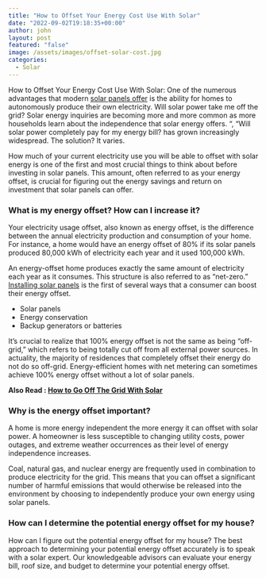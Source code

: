 ```yaml
---
title: "How to Offset Your Energy Cost Use With Solar"
date: "2022-09-02T19:18:35+00:00"
author: john
layout: post
featured: "false"
image: /assets/images/offset-solar-cost.jpg
categories:
  - Solar
---
```


How to Offset Your Energy Cost Use With Solar: One of the numerous advantages that modern [solar panels offer](/what-are-the-pros-and-cons-of-solar-energy/) is the ability for homes to autonomously produce their own electricity. Will solar power take me off the grid? Solar energy inquiries are becoming more and more common as more households learn about the independence that solar energy offers. “, “Will solar power completely pay for my energy bill? has grown increasingly widespread. The solution? It varies.

How much of your current electricity use you will be able to offset with solar energy is one of the first and most crucial things to think about before investing in solar panels. This amount, often referred to as your energy offset, is crucial for figuring out the energy savings and return on investment that solar panels can offer.

### **What is my energy offset? How can I increase it?**

Your electricity usage offset, also known as energy offset, is the difference between the annual electricity production and consumption of your home. For instance, a home would have an energy offset of 80% if its solar panels produced 80,000 kWh of electricity each year and it used 100,000 kWh.

An energy-offset home produces exactly the same amount of electricity each year as it consumes. This structure is also referred to as “net-zero.” [Installing solar panels](/top-benefits-of-installing-solar-panels-on-your-home/) is the first of several ways that a consumer can boost their energy offset.

- Solar panels
- Energy conservation
- Backup generators or batteries

It’s crucial to realize that 100% energy offset is not the same as being “off-grid,” which refers to being totally cut off from all external power sources. In actuality, the majority of residences that completely offset their energy do not do so off-grid. Energy-efficient homes with net metering can sometimes achieve 100% energy offset without a lot of solar panels.

**Also Read : [How to Go Off The Grid With Solar](/how-to-go-off-the-grid-with-solar/)**

### **Why is the energy offset important?**

A home is more energy independent the more energy it can offset with solar power. A homeowner is less susceptible to changing utility costs, power outages, and extreme weather occurrences as their level of energy independence increases.

Coal, natural gas, and nuclear energy are frequently used in combination to produce electricity for the grid. This means that you can offset a significant number of harmful emissions that would otherwise be released into the environment by choosing to independently produce your own energy using solar panels.

### **How can I determine the potential energy offset for my house?**

How can I figure out the potential energy offset for my house? The best approach to determining your potential energy offset accurately is to speak with a solar expert. Our knowledgeable advisors can evaluate your energy bill, roof size, and budget to determine your potential energy offset.
